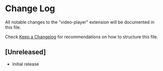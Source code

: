 # Change Log

All notable changes to the "video-player" extension will be documented in this file.

Check [Keep a Changelog](http://keepachangelog.com/) for recommendations on how to structure this file.

## [Unreleased]

- Initial release